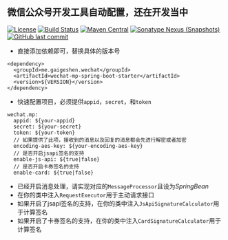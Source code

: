 ## 微信公众号开发工具自动配置，还在开发当中
[![License](http://img.shields.io/:license-apache-brightgreen.svg)](http://www.apache.org/licenses/LICENSE-2.0.html)
[![Build Status](https://travis-ci.org/gaigeshen/wechat-mp-spring-boot-starter.svg?branch=develop)](https://travis-ci.org/gaigeshen/wechat-mp-spring-boot-starter)
[![Maven Central](https://img.shields.io/maven-central/v/me.gaigeshen.wechat/wechat-mp-spring-boot-starter.svg)](http://mvnrepository.com/artifact/me.gaigeshen.wechat/wechat-mp-spring-boot-starter)
[![Sonatype Nexus (Snapshots)](https://img.shields.io/nexus/s/https/oss.sonatype.org/me.gaigeshen.wechat/wechat-mp-spring-boot-starter.svg)](https://oss.sonatype.org/content/repositories/snapshots/me/gaigeshen/wechat/wechat-mp-spring-boot-starter)
[![GitHub last commit](https://img.shields.io/github/last-commit/gaigeshen/wechat-mp-spring-boot-starter.svg)](https://github.com/gaigeshen/wechat-mp-spring-boot-starter/commits)

- 直接添加依赖即可，替换具体的版本号
```
<dependency>
  <groupId>me.gaigeshen.wechat</groupId>
  <artifactId>wechat-mp-spring-boot-starter</artifactId>
  <version>${VERSION}</version>
</dependency>
```

- 快速配置项目，必须提供`appid`，`secret`，和`token`
```
wechat.mp:
  appid: ${your-appid}
  secret: ${your-secret}
  token: ${your-token}
  // 如果提供了此项，接收到的消息以及回复的消息都会先进行解密或者加密
  encoding-aes-key: ${your-encoding-aes-key}
  // 是否开启jsapi签名的支持
  enable-js-api: ${true|false}
  // 是否开启卡券签名的支持
  enable-card: ${true|false}
```

- 已经开启消息处理，请实现对应的`MessageProcessor`且设为*SpringBean*
- 在你的类中注入`RequestExecutor`用于主动请求接口
- 如果开启了jsapi签名的支持，在你的类中注入`JsApiSignatureCalculator`用于计算签名
- 如果开启了卡券签名的支持，在你的类中注入`CardSignatureCalculator`用于计算签名